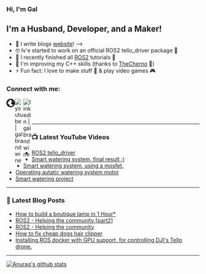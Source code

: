 ### Hi, I'm Gal

## I'm a Husband, Developer, and a Maker!
- 🔭 I write blogs [website]! -->
- :nerd_face: Iv'e started to work on an official ROS2 tello\_driver package :helicopter:
- 🌱 I recently finished all [ROS2](https://index.ros.org/doc/ros2/Tutorials/) tutorials 🤣
- :gem: I'm improving my C++ skills (thanks to [TheCherno](https://youtu.be/18c3MTX0PK0) :wave:)
- ⚡ Fun fact: I love to make stuff :hammer: & play video games :video_game:
<!-- - 👯 I’m looking to collaborate with other content creators -->
<!-- - 🥅 2020 Goals: Contribute more to Open Source projects -->


### Connect with me:

[<img align="left" alt="http://whatimade.today/author/galbrandwine/" width="22px" src="https://raw.githubusercontent.com/iconic/open-iconic/master/svg/globe.svg" />][website]
[<img align="left" alt="youtube | gal brandwine" width="22px" src="https://cdn.jsdelivr.net/npm/simple-icons@v3/icons/youtube.svg" />][youtube]
[<img align="left" alt="linkedin | gal brandwine" width="22px" src="https://cdn.jsdelivr.net/npm/simple-icons@v3/icons/linkedin.svg" />][linkedin]

<br />

<!-- ### Languages and Tools: -->

<!-- [<img align="left" alt="Visual Studio Code" width="26px" src="https://raw.githubusercontent.com/github/explore/80688e429a7d4ef2fca1e82350fe8e3517d3494d/topics/visual-studio-code/visual-studio-code.png" />][webdevplaylist]
[<img align="left" alt="HTML5" width="26px" src="https://raw.githubusercontent.com/github/explore/80688e429a7d4ef2fca1e82350fe8e3517d3494d/topics/html/html.png" />][webdevplaylist]
[<img align="left" alt="CSS3" width="26px" src="https://raw.githubusercontent.com/github/explore/80688e429a7d4ef2fca1e82350fe8e3517d3494d/topics/css/css.png" />][cssplaylist]
[<img align="left" alt="Sass" width="26px" src="https://raw.githubusercontent.com/github/explore/80688e429a7d4ef2fca1e82350fe8e3517d3494d/topics/sass/sass.png" />][cssplaylist]
[<img align="left" alt="JavaScript" width="26px" src="https://raw.githubusercontent.com/github/explore/80688e429a7d4ef2fca1e82350fe8e3517d3494d/topics/javascript/javascript.png" />][jsplaylist]
[<img align="left" alt="React" width="26px" src="https://raw.githubusercontent.com/github/explore/80688e429a7d4ef2fca1e82350fe8e3517d3494d/topics/react/react.png" />][reactplaylist]
[<img align="left" alt="Gatsby" width="26px" src="https://raw.githubusercontent.com/github/explore/e94815998e4e0713912fed477a1f346ec04c3da2/topics/gatsby/gatsby.png" />][webdevplaylist]
[<img align="left" alt="GraphQL" width="26px" src="https://raw.githubusercontent.com/github/explore/80688e429a7d4ef2fca1e82350fe8e3517d3494d/topics/graphql/graphql.png" />][webdevplaylist]
[<img align="left" alt="Node.js" width="26px" src="https://raw.githubusercontent.com/github/explore/80688e429a7d4ef2fca1e82350fe8e3517d3494d/topics/nodejs/nodejs.png" />][webdevplaylist]
[<img align="left" alt="Deno" width="26px" src="https://raw.githubusercontent.com/github/explore/361e2821e2dea67711cde99c9c40ed357061cf27/topics/deno/deno.png" />][webdevplaylist]
[<img align="left" alt="SQL" width="26px" src="https://raw.githubusercontent.com/github/explore/80688e429a7d4ef2fca1e82350fe8e3517d3494d/topics/sql/sql.png" />][webdevplaylist]
[<img align="left" alt="MySQL" width="26px" src="https://raw.githubusercontent.com/github/explore/80688e429a7d4ef2fca1e82350fe8e3517d3494d/topics/mysql/mysql.png" />][webdevplaylist]
[<img align="left" alt="MongoDB" width="26px" src="https://raw.githubusercontent.com/github/explore/80688e429a7d4ef2fca1e82350fe8e3517d3494d/topics/mongodb/mongodb.png" />][webdevplaylist]
[<img align="left" alt="Git" width="26px" src="https://raw.githubusercontent.com/github/explore/80688e429a7d4ef2fca1e82350fe8e3517d3494d/topics/git/git.png" />][webdevplaylist]
[<img align="left" alt="GitHub" width="26px" src="https://raw.githubusercontent.com/github/explore/78df643247d429f6cc873026c0622819ad797942/topics/github/github.png" />][webdevplaylist]
[<img align="left" alt="HTML5" width="26px" src="https://raw.githubusercontent.com/github/explore/80688e429a7d4ef2fca1e82350fe8e3517d3494d/topics/terminal/terminal.png" />][webdevplaylist] -->

<br />
<br />

---


### 📺 Latest YouTube Videos
<!-- YOUTUBE:START -->
- [ROS2 tello_driver](https://www.youtube.com/watch?v=9Yc8RFS7I0o)
- [Smart watering system, final result :)](https://www.youtube.com/watch?v=EuKUQSQnuws)
- [Smart watering system, using a mosfet.](https://www.youtube.com/watch?v=IDWeykZHRiA)
- [Operating  autatic watering system motor](https://www.youtube.com/watch?v=5sDThujRXQY)
- [Smart watering project](https://www.youtube.com/watch?v=M0nEY00O3Ms)
<!-- YOUTUBE:END -->

---

### 📕 Latest Blog Posts
<!-- BLOG-POST-LIST:START -->
- [How to build a boutique lamp in 1 Hour*](http://www.whatimade.today/how-to-build-a-boutique-lamp-in-1-hour/)
- [ROS2 - Helping the community [part2]](http://www.whatimade.today/ros2-helping-the-community-part2-2/)
- [ROS2 - Helping the community](http://www.whatimade.today/ros2-helping-the-community/)
- [How to fix cheap dogs hair clipper](http://www.whatimade.today/how-to-fix-cheap-dogs-hair-clipper/)
- [Installing ROS docker with GPU support, for controlling DJI's Tello drone.](http://www.whatimade.today/installing-ros-docker-with-gpu-support-for-controlling-djis-tello-drone/)
<!-- BLOG-POST-LIST:END -->

---

[![Anurag's github stats](https://github-readme-stats.vercel.app/api?username=GalBrandwine)](https://github.com/anuraghazra/github-readme-stats)


[website]: http://whatimade.today/author/galbrandwine/
<!-- [twitter]: https://twitter.com/codeSTACKr -->
[youtube]: https://youtube.com/user/gal080592
<!-- [instagram]: https://instagram.com/codeSTACKr -->
[linkedin]: https://linkedin.com/in/gal-brandwine-609b12109/

<!-- [webdevplaylist]: https://www.youtube.com/playlist?list=PLkwxH9e_vrAJ0WbEsFA9W3I1W-g_BTsbt -->
<!-- [jsplaylist]: https://www.youtube.com/playlist?list=PLkwxH9e_vrALRJKu7wfXby3MKeflhTu6B -->
<!-- [cssplaylist]: https://www.youtube.com/playlist?list=PLkwxH9e_vrALSdvZuEh6gqQdmDoDIoqz4 -->
<!-- [reactplaylist]: https://www.youtube.com/playlist?list=PLkwxH9e_vrAK4TdffpxKY3QGyHCpxFcQ0 -->
